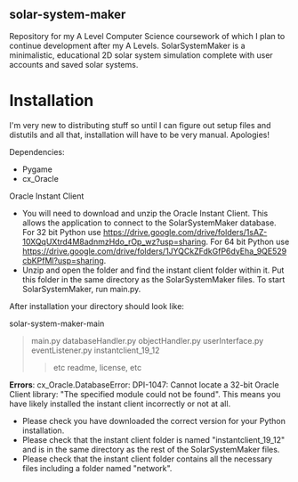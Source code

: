 ## solar-system-maker
Repository for my A Level Computer Science coursework of which I plan to continue development after my A Levels. SolarSystemMaker is a minimalistic, educational 2D solar system simulation complete with user accounts and saved solar systems.

# Installation
I'm very new to distributing stuff so until I can figure out setup files and distutils and all that, installation will have to be very manual. Apologies! 

Dependencies:
- Pygame
- cx_Oracle

Oracle Instant Client
- You will need to download and unzip the Oracle Instant Client. This allows the application to connect to the SolarSystemMaker database.
For 32 bit Python use https://drive.google.com/drive/folders/1sAZ-10XQqUXtrd4M8adnmzHdo_rOp_wz?usp=sharing.
For 64 bit Python use https://drive.google.com/drive/folders/1JYQCkZFdkGfP6dyEha_9QE529cbKPfMl?usp=sharing.
- Unzip and open the folder and find the instant client folder within it. Put this folder in the same directory as the SolarSystemMaker files. To start SolarSystemMaker, run main.py.

After installation your directory should look like:

solar-system-maker-main
> main.py
> databaseHandler.py
> objectHandler.py
> userInterface.py
> eventListener.py
> instantclient_19_12
> > etc
> readme, license, etc

**Errors**:
cx_Oracle.DatabaseError: DPI-1047: Cannot locate a 32-bit Oracle Client library: "The specified module could not be found".
This means you have likely installed the instant client incorrectly or not at all. 
- Please check you have downloaded the correct version for your Python installation. 
- Please check that the instant client folder is named "instantclient_19_12" and is in the same directory as the rest of the SolarSystemMaker files. 
- Please check that the instant client folder contains all the necessary files including a folder named "network".
